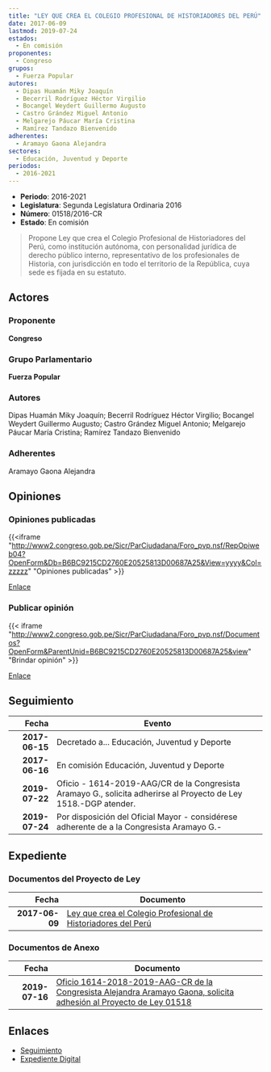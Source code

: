 ```yaml
---
title: "LEY QUE CREA EL COLEGIO PROFESIONAL DE HISTORIADORES DEL PERÚ"
date: 2017-06-09
lastmod: 2019-07-24
estados: 
  - En comisión
proponentes: 
  - Congreso
grupos: 
  - Fuerza Popular
autores: 
  - Dipas Huamán Miky Joaquín
  - Becerril Rodríguez Héctor Virgilio
  - Bocangel Weydert Guillermo Augusto
  - Castro Grández Miguel Antonio
  - Melgarejo Páucar María Cristina
  - Ramírez Tandazo Bienvenido
adherentes: 
  - Aramayo Gaona Alejandra
sectores: 
  - Educación, Juventud y Deporte
periodos: 
  - 2016-2021
---
```


- **Periodo**: 2016-2021
- **Legislatura**: Segunda Legislatura Ordinaria 2016
- **Número**: 01518/2016-CR
- **Estado**: En comisión

> Propone Ley que crea el Colegio Profesional de Historiadores del Perú, como institución autónoma, con personalidad jurídica de derecho público interno, representativo de los profesionales de Historia, con jurisdicción en todo el territorio de la República, cuya sede es fijada en su estatuto.


## Actores

### Proponente

**Congreso**

### Grupo Parlamentario

**Fuerza Popular**

### Autores

Dipas Huamán Miky Joaquín; Becerril Rodríguez Héctor Virgilio; Bocangel Weydert Guillermo Augusto; Castro Grández Miguel Antonio; Melgarejo Páucar María Cristina; Ramírez Tandazo Bienvenido

### Adherentes

Aramayo Gaona Alejandra


## Opiniones

### Opiniones publicadas

{{<iframe "http://www2.congreso.gob.pe/Sicr/ParCiudadana/Foro_pvp.nsf/RepOpiweb04?OpenForm&Db=B6BC9215CD2760E20525813D00687A25&View=yyyy&Col=zzzzz" "Opiniones publicadas" >}}

[Enlace](http://www2.congreso.gob.pe/Sicr/ParCiudadana/Foro_pvp.nsf/RepOpiweb04?OpenForm&Db=B6BC9215CD2760E20525813D00687A25&View=yyyy&Col=zzzzz)
### Publicar opinión

{{< iframe "http://www2.congreso.gob.pe/Sicr/ParCiudadana/Foro_pvp.nsf/Documentos?OpenForm&ParentUnid=B6BC9215CD2760E20525813D00687A25&view" "Brindar opinión" >}}

[Enlace](http://www2.congreso.gob.pe/Sicr/ParCiudadana/Foro_pvp.nsf/Documentos?OpenForm&ParentUnid=B6BC9215CD2760E20525813D00687A25&view)

## Seguimiento

| Fecha | Evento |
|------:|--------|
| **2017-06-15** | Decretado a... Educación, Juventud y Deporte|
| **2017-06-16** | En comisión Educación, Juventud y Deporte|
| **2019-07-22** | Oficio - 1614-2019-AAG/CR de la Congresista Aramayo G., solicita adherirse al Proyecto de Ley 1518.-DGP atender.|
| **2019-07-24** | Por disposición del Oficial Mayor - considérese adherente de a la Congresista Aramayo G.-|


## Expediente


### Documentos del Proyecto de Ley

| Fecha | Documento |
|------:|--------|
| **2017-06-09** | [Ley que crea el Colegio Profesional de Historiadores del Perú](http://www.leyes.congreso.gob.pe/Documentos/2016_2021/Proyectos_de_Ley_y_de_Resoluciones_Legislativas/PL0151820170609..pdf) |

### Documentos de Anexo

| Fecha | Documento |
|------:|--------|
| **2019-07-16** | [Oficio 1614-2018-2019-AAG-CR de la Congresista Alejandra Aramayo Gaona, solicita adhesión al Proyecto de Ley 01518](http://www.leyes.congreso.gob.pe/Documentos/2016_2021/Oficios/Congresistas/OFICIO-1614-2018-2019-AAG-CR.pdf) |

## Enlaces 

- [Seguimiento](http://www2.congreso.gob.pe/Sicr/TraDocEstProc/CLProLey2016.nsf/f7fff46988ca05b1052578e100829cc7/e46b7536b5f57cbc0525813d0066c301?OpenDocument)
- [Expediente Digital](http://www2.congreso.gob.pe/Sicr/TraDocEstProc/CLProLey2016.nsf/f7fff46988ca05b1052578e100829cc7/e46b7536b5f57cbc0525813d0066c301?OpenDocument&Click=05257FB7005EB655.eb71d0cf91d8294e05256cdf006b5706/$Body/0.1C6C)
